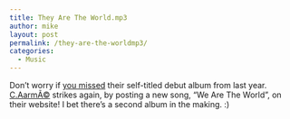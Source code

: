 ```yaml
---
title: They Are The World.mp3
author: mike
layout: post
permalink: /they-are-the-worldmp3/
categories:
  - Music
---
```

Don&#8217;t worry if [you missed][1] their self-titled debut album from last year. [C.AarmÃ©][2] strikes again, by posting a new song, &#8220;We Are The World&#8221;, on their website! I bet there&#8217;s a second album in the making. :)

 [1]: http://www.redvolume.com/archives/2005/01/01/best-of-2004/
 [2]: http://www.caarme.com/